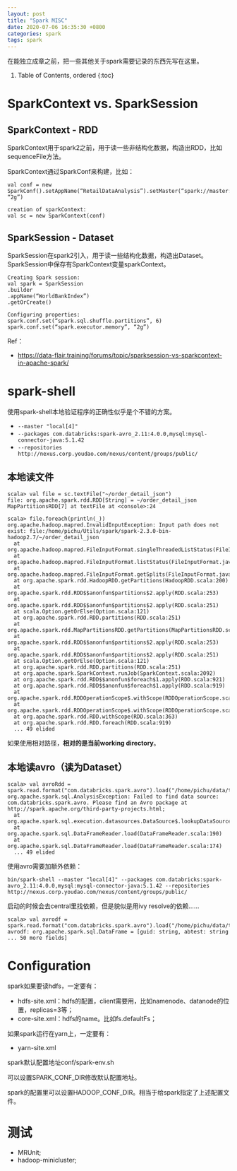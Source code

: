 ```yaml
---
layout: post
title: "Spark MISC"
date: 2020-07-06 16:35:30 +0800
categories: spark
tags: spark
---
```


在能独立成章之前，把一些其他关于spark需要记录的东西先写在这里。

1. Table of Contents, ordered
{:toc}

# SparkContext vs. SparkSession
## SparkContext - RDD
SparkContext用于spark2之前，用于读一些非结构化数据，构造出RDD，比如sequenceFile方法。

SparkContext通过SparkConf来构建，比如：
```
val conf = new SparkConf().setAppName(“RetailDataAnalysis”).setMaster(“spark://master:7077”).set(“spark.executor.memory”, “2g”)

creation of sparkContext:
val sc = new SparkContext(conf)
```

## SparkSession - Dataset
SparkSession在spark2引入，用于读一些结构化数据，构造出Dataset。SparkSession中保存有SparkContext变量sparkContext。
```
Creating Spark session:
val spark = SparkSession
.builder
.appName(“WorldBankIndex”)
.getOrCreate()

Configuring properties:
spark.conf.set(“spark.sql.shuffle.partitions”, 6)
spark.conf.set(“spark.executor.memory”, “2g”)
```

Ref：
- https://data-flair.training/forums/topic/sparksession-vs-sparkcontext-in-apache-spark/

# spark-shell
使用spark-shell本地验证程序的正确性似乎是个不错的方案。

- `--master "local[4]"`
- `--packages com.databricks:spark-avro_2.11:4.0.0,mysql:mysql-connector-java:5.1.42`
- `--repositories http://nexus.corp.youdao.com/nexus/content/groups/public/`

## 本地读文件
```
scala> val file = sc.textFile("~/order_detail_json")
file: org.apache.spark.rdd.RDD[String] = ~/order_detail_json MapPartitionsRDD[7] at textFile at <console>:24

scala> file.foreach(println(_))
org.apache.hadoop.mapred.InvalidInputException: Input path does not exist: file:/home/pichu/Utils/spark/spark-2.3.0-bin-hadoop2.7/~/order_detail_json
  at org.apache.hadoop.mapred.FileInputFormat.singleThreadedListStatus(FileInputFormat.java:287)
  at org.apache.hadoop.mapred.FileInputFormat.listStatus(FileInputFormat.java:229)
  at org.apache.hadoop.mapred.FileInputFormat.getSplits(FileInputFormat.java:315)
  at org.apache.spark.rdd.HadoopRDD.getPartitions(HadoopRDD.scala:200)
  at org.apache.spark.rdd.RDD$$anonfun$partitions$2.apply(RDD.scala:253)
  at org.apache.spark.rdd.RDD$$anonfun$partitions$2.apply(RDD.scala:251)
  at scala.Option.getOrElse(Option.scala:121)
  at org.apache.spark.rdd.RDD.partitions(RDD.scala:251)
  at org.apache.spark.rdd.MapPartitionsRDD.getPartitions(MapPartitionsRDD.scala:35)
  at org.apache.spark.rdd.RDD$$anonfun$partitions$2.apply(RDD.scala:253)
  at org.apache.spark.rdd.RDD$$anonfun$partitions$2.apply(RDD.scala:251)
  at scala.Option.getOrElse(Option.scala:121)
  at org.apache.spark.rdd.RDD.partitions(RDD.scala:251)
  at org.apache.spark.SparkContext.runJob(SparkContext.scala:2092)
  at org.apache.spark.rdd.RDD$$anonfun$foreach$1.apply(RDD.scala:921)
  at org.apache.spark.rdd.RDD$$anonfun$foreach$1.apply(RDD.scala:919)
  at org.apache.spark.rdd.RDDOperationScope$.withScope(RDDOperationScope.scala:151)
  at org.apache.spark.rdd.RDDOperationScope$.withScope(RDDOperationScope.scala:112)
  at org.apache.spark.rdd.RDD.withScope(RDD.scala:363)
  at org.apache.spark.rdd.RDD.foreach(RDD.scala:919)
  ... 49 elided
```
如果使用相对路径，**相对的是当前working directory**。

## 本地读avro（读为Dataset）
```
scala> val avroRdd = spark.read.format("com.databricks.spark.avro").load("/home/pichu/data/tmp/*.avro")
org.apache.spark.sql.AnalysisException: Failed to find data source: com.databricks.spark.avro. Please find an Avro package at http://spark.apache.org/third-party-projects.html;
  at org.apache.spark.sql.execution.datasources.DataSource$.lookupDataSource(DataSource.scala:630)
  at org.apache.spark.sql.DataFrameReader.load(DataFrameReader.scala:190)
  at org.apache.spark.sql.DataFrameReader.load(DataFrameReader.scala:174)
  ... 49 elided
```
使用avro需要加额外依赖：
```
bin/spark-shell --master "local[4]" --packages com.databricks:spark-avro_2.11:4.0.0,mysql:mysql-connector-java:5.1.42 --repositories http://nexus.corp.youdao.com/nexus/content/groups/public/
```
启动的时候会去central里找依赖，但是貌似是用ivy resolve的依赖……
```
scala> val avrodf = spark.read.format("com.databricks.spark.avro").load("/home/pichu/data/tmp/*.avro")
avrodf: org.apache.spark.sql.DataFrame = [guid: string, abtest: string ... 50 more fields]
```

# Configuration
spark如果要读hdfs，一定要有：
- hdfs-site.xml：hdfs的配置，client需要用，比如namenode、datanode的位置，replicas=3等；
- core-site.xml：hdfs的name。比如fs.defaultFs；

如果spark运行在yarn上，一定要有：
- yarn-site.xml

spark默认配置地址conf/spark-env.sh

可以设置SPARK_CONF_DIR修改默认配置地址。

spark的配置里可以设置HADOOP_CONF_DIR。相当于给spark指定了上述配置文件。

# 测试

- MRUnit;
- hadoop-minicluster;

